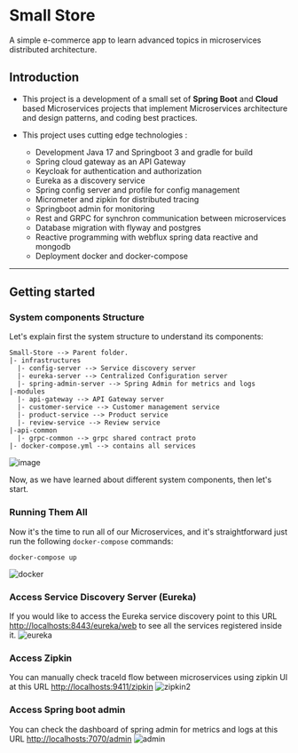 # Small Store
A simple e-commerce app to learn advanced topics in microservices distributed architecture.

## Introduction
-  This project is a development of a small set of **Spring Boot** and **Cloud** based Microservices projects that implement Microservices architecture and design patterns, and coding best practices.
  
-  This project uses cutting edge technologies : 
     -  Development Java 17 and Springboot 3 and gradle for build
     -  Spring cloud gateway as an API Gateway
     -  Keycloak for authentication and authorization
     -  Eureka as a discovery service
     -  Spring config server and profile for config management
     -  Micrometer and zipkin for distributed tracing
     -  Springboot admin for monitoring
     -  Rest and GRPC for synchron communication between microservices
     -  Database migration with flyway and postgres
     -  Reactive programming with webflux spring data reactive and mongodb
     -  Deployment docker and docker-compose
---

## Getting started
### System components Structure
Let's explain first the system structure to understand its components:
```
Small-Store --> Parent folder. 
|- infrastructures
  |- config-server --> Service discovery server
  |- eureka-server --> Centralized Configuration server
  |- spring-admin-server --> Spring Admin for metrics and logs
|-modules
  |- api-gateway --> API Gateway server
  |- customer-service --> Customer management service
  |- product-service --> Product service
  |- review-service --> Review service
|-api-common 
  |- grpc-common --> grpc shared contract proto 
|- docker-compose.yml --> contains all services
```
![image](https://github.com/user-attachments/assets/f1b95421-eac8-4f25-a86d-124ebd3e0841)

Now, as we have learned about different system components, then let's start.

### Running Them All
Now it's the time to run all of our  Microservices, and it's straightforward just run the following `docker-compose` commands:
```
docker-compose up
```
![docker](https://github.com/user-attachments/assets/c047928f-85eb-4f9e-aeb1-3dd57d26de17)

### Access Service Discovery Server (Eureka)
If you would like to access the Eureka service discovery point to this URL [http://localhosts:8443/eureka/web](https://localhost:8443/eureka/web) to see all the services registered inside it. 
![eureka](https://github.com/user-attachments/assets/bc8b72eb-4870-4060-a52c-e28cf7f16c64)


### Access Zipkin
You can manually check traceId flow between microservices using zipkin UI at this URL [http://localhosts:9411/zipkin](https://localhost:9411/zipkin)
![zipkin2](https://github.com/user-attachments/assets/9442954f-5564-4ddd-86ce-fc65b6da832c)

### Access Spring boot admin
You can check the dashboard of spring admin for metrics and logs at this URL [http://localhosts:7070/admin](https://localhost:7070/admin)
![admin](https://github.com/user-attachments/assets/b4b66032-2441-4b16-aeb0-07489c741c95)

